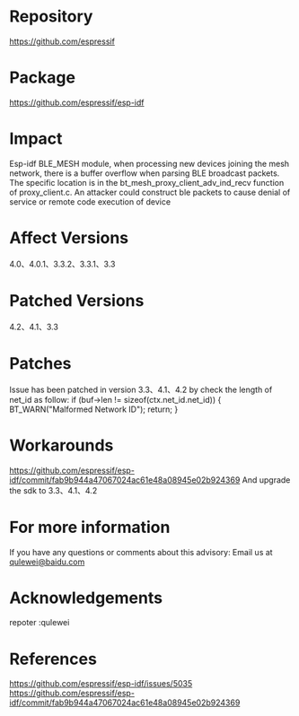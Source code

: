 # Repository
https://github.com/espressif

# Package
https://github.com/espressif/esp-idf

# Impact
Esp-idf BLE_MESH module, when processing new devices joining the mesh network, there is a buffer overflow when parsing BLE broadcast packets. The specific location is in the bt_mesh_proxy_client_adv_ind_recv function of proxy_client.c. An attacker could construct ble packets to cause denial of service or remote code execution of device

# Affect Versions
4.0、4.0.1、3.3.2、3.3.1、3.3

# Patched Versions
4.2、4.1、3.3

# Patches
Issue has been patched in version 3.3、4.1、4.2 by check the length of net_id as follow:
if (buf->len != sizeof(ctx.net_id.net_id)) {
            BT_WARN("Malformed Network ID");
            return;
}

# Workarounds
https://github.com/espressif/esp-idf/commit/fab9b944a47067024ac61e48a08945e02b924369 And upgrade the sdk to 3.3、4.1、4.2

# For more information
If you have any questions or comments about this advisory:
Email us at qulewei@baidu.com

# Acknowledgements
repoter :qulewei

# References
https://github.com/espressif/esp-idf/issues/5035
https://github.com/espressif/esp-idf/commit/fab9b944a47067024ac61e48a08945e02b924369
